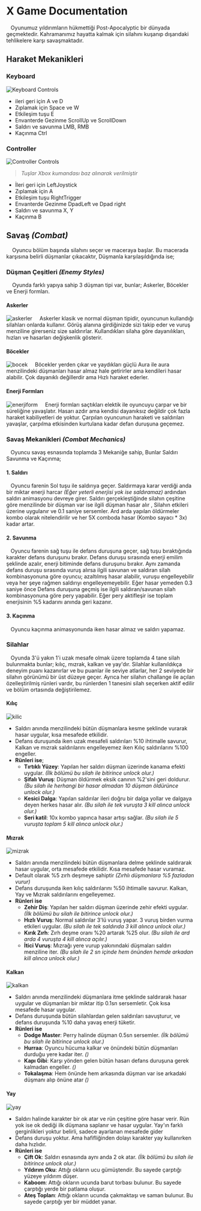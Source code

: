 
# X Game Documentation
&nbsp;&nbsp; Oyunumuz yıldırımların hükmettiği Post-Apocalyptic bir dünyada geçmektedir. Kahramanımız hayatta kalmak için silahını kuşanıp dışarıdaki tehlikelere karşı savaşmaktadır.

## Haraket Mekanikleri

### Keyboard
![Keyboard Controls]()
- ileri geri için A ve D
- Zıplamak için Space ve W
- Etkileşim tuşu E
- Envanterde Gezinme ScrollUp ve ScrollDown
- Saldırı ve savunma LMB, RMB
- Kaçınma Ctrl
### Controller
![Controller Controls]()
> _Tuşlar Xbox kumandası baz alınarak verilmiştir_
- İleri geri için LeftJoystick
- Zıplamak için A
- Etkileşim tuşu RightTrigger
- Envanterde Gezinme DpadLeft ve Dpad right
- Saldırı ve savunma X, Y
- Kaçınma B

## Savaş _(Combat)_
&nbsp; &nbsp; Oyuncu bölüm başında silahını seçer ve maceraya başlar. Bu macerada karşısına belirli düşmanlar çıkacaktır, Düşmanla karşılaşıldığında ise;

### Düşman Çeşitleri _(Enemy Styles)_
&nbsp; &nbsp; Oyunda farklı yapıya sahip 3 düşman tipi var, bunlar; Askerler, Böcekler ve Enerji formları.
#### Askerler
![askerler]()
&nbsp; &nbsp; Askerler klasik ve normal düşman tipidir, oyuncunun kullandığı silahları onlarda kullanır. Görüş alanına girdiğinizde sizi takip eder ve vuruş menziline girerseniz size saldırırlar. Kullandıkları silaha göre dayanılıkları, hızları ve hasarları değişkenlik gösterir. 
#### Böcekler
![bocek]()
&nbsp; &nbsp; Böcekler yerden çıkar ve yaydıkları güçlü Aura ile aura menzilindeki düşmanları hasar almaz hale getirirler ama kendileri hasar alabilir. Çok dayanıklı değillerdir ama Hızlı haraket ederler.
#### Enerji Formları
![enerjiform]()
&nbsp; &nbsp; Enerji formları saçtıkları elektik ile oyuncuyu çarpar ve bir süreliğine yavaşlatır. Hasarı azdır ama kendisi dayanıksız değildir çok fazla haraket kabiliyetleri de yoktur. Çarpılan oyuncunun haraketi ve saldırıları yavaşlar, çarpılma etkisinden kurtulana kadar defan duruşuna geçemez.

### Savaş Mekanikleri _(Combat Mechanics)_
&nbsp;&nbsp; Oyuncu savaş esnasında toplamda 3 Mekaniğe sahip, Bunlar Saldırı Savunma ve Kaçınma;
#### 1. Saldırı
&nbsp;&nbsp; Oyuncu farenin Sol tuşu ile saldırıya geçer. Saldırmaya karar verdiği anda bir miktar enerji harcar _(Eğer yeterli enerjisi yok ise saldıramaz)_ ardından saldırı animasyonu devreye girer. Saldırı gerçekleştiğinde silahın çeşitine göre menzilinde bir düşman var ise ilgili düşman hasar alır , Silahın etkileri üzerine uygulanır ve 0.1 saniye sersemler. Ard arda yapılan öldürmeler kombo olarak nitelendirilir ve her 5X comboda hasar (Kombo sayacı * 3x) kadar artar.
#### 2. Savunma
&nbsp;&nbsp; Oyuncu farenin sağ tuşu ile defans duruşuna geçer, sağ tuşu bıraktığında karakter defans duruşunu bırakır. Defans duruşu sırasında enerji emilim şeklinde azalır, enerji bitiminde defans duruşunu bırakır. Aynı zamanda defans duruşu sırasında vuruş alırsa ilgili savunan ve saldıran silah kombinasyonuna göre oyuncu; azaltılmış hasar alabilir, vuruşu engelleyebilir veya her şeye rağmen saldırıyı engelleyemeyebilir. Eğer hasar yemeden 0.3 saniye önce Defans duruşuna geçmiş ise ilgili saldıran/savunan silah kombinasyonuna göre pery yapabilir. Eğer pery aktifleşir ise toplam enerjisinin %5 kadarını anında geri kazanır.
#### 3. Kaçınma
&nbsp;&nbsp; Oyuncu kaçınma animasyonunda iken hasar almaz ve saldırı yapamaz.

### Silahlar
&nbsp;&nbsp; Oyunda 3'ü yakın 1'i uzak mesafe olmak üzere toplamda 4 tane silah bulunmakta bunlar; kılıç, mızrak, kalkan ve yay'dır. Silahlar kullanıldıkça deneyim puanı kazanırlar ve bu puanlar ile seviye atlarlar, her 2 seviyede bir silahın görünümü bir üst düzeye geçer. Ayrıca her silahın challange ile açılan özelleştirilmiş rünleri vardır, bu rünlerden 1 tanesini silah seçerken aktif edilir ve bölüm ortasında değiştirilemez.

#### Kılıç
![kilic]()
- Saldırı anında menzilindeki bütün düşmanlara kesme şeklinde vurarak hasar uygular, kısa mesafede etkilidir.
- Defans duruşunda iken uzak mesafeli saldırıları %10 ihtimalle savurur, Kalkan ve mızrak saldırılarını engelleyemez iken Kılıç saldırılarını %100 engeller.
- **Rünleri ise**;
	- **Tırtıklı Yüzey**: Yapılan her saldırı düşman üzerinde kanama efekti uygular. _(İlk bölümü bu silah ile bitirince unlock olur.)_
	- **Şifalı Vuruş**: Düşman öldürmek eksik canının %2'sini geri doldurur. _(Bu silah ile herhangi bir hasar almadan 10 düşman öldürünce unlock olur.)_
	- **Kesici Dalga**: Yapılan saldırılar ileri doğru bir dalga yollar ve dalgaya deyen herkes hasar alır. _(Bu silah ile tek vuruşta 3 kill alınca unlock olur.)_
	- **Seri katil**: 10x kombo yapınca hasar artışı sağlar. _(Bu silah ile 5 vuruşta toplam 5 kill alınca unlock olur.)_

#### Mızrak
![mizrak]()
- Saldırı anında menzilindeki bütün düşmanlara delme şeklinde saldırarak hasar uygular, orta mesafede etkilidir. Kısa mesafede hasar vuramaz.
- Default olarak %5 zırh deşmeye sahiptir _(Zırhlı düşmanlara %5 fazladan vurur)_
- Defans duruşunda iken kılıç saldırılarını %50 ihtimalle savurur. Kalkan, Yay ve Mızrak saldırılarını engelleyemez.
- **Rünleri ise**
	- **Zehir Diş**: Yapılan her saldırı düşman üzerinde zehir efekti uygular. _(İlk bölümü bu silah ile bitirince unlock olur.)_
 	- **Hızlı Vuruş**: Normal saldırılar 3'lü vuruş yapar. 3 vuruş birden vurma etkileri uygular. _(Bu silah ile tek saldırıda 3 kill alınca unlock olur.)_ 
	- **Kırık Zırh**: Zırh deşme oranı %20 artarak %25 olur. _(Bu silah ile ard arda 4 vuruşta 4 kill alınca açılır.)_
	- **İtici Vuruş**: Mızrağı yere vurup yakınındaki düşmaları saldırı menziline iter. _(Bu silah ile 2 sn içinde hem önünden hemde arkadan kill alınca unlock olur.)_

#### Kalkan
![kalkan]()
 - Saldırı anında menzilindeki düşmanlara itme şeklinde saldırarak hasar uygular ve düşmanları bir miktar itip 0.1sn sersemletir. Çok kısa mesafede hasar uygular.
 - Defans duruşunda bütün silahlardan gelen saldırıları savuşturur, ve defans duruşunda %10 daha yavaş enerji tüketir.
 - **Rünleri ise**
 	 - **Dodge Master**: Perry halinde düşman 0.5sn sersemler. _(İlk bölümü bu silah ile bitirince unlock olur.)_
	 - **Hurraa**: Oyuncu hücuma kalkar ve önündeki bütün düşmanları durduğu yere kadar iter. _()_
	 - **Kapı Gibi**: Karşı yönden gelen bütün hasarı defans duruşuna gerek kalmadan engeller. _()_
	 - **Tokalaşma**: Hem önünde hem arkasında düşman var ise arkadaki düşmanı alıp önüne atar _()_

#### Yay
![yay]()
 - Saldırı halinde karakter bir ok atar ve rün çeşitine göre hasar verir. Rün yok ise ok dediği ilk düşmana saplanır ve hasar uygular. Yay'ın farklı gerginlikleri yoktur belirli, sadece ayarlanan mesafede gider
 - Defans duruşu yoktur. Ama hafifliğinden dolayı karakter yay kullanırken daha hızlıdır.
 - **Rünleri ise**
	 - **Çift Ok**: Saldırı esnasında aynı anda 2 ok atar. _(İlk bölümü bu silah ile bitirince unlock olur.)_
	 - **Yıldırım Oku**: Attığı okların ucu gümüştendir. Bu sayede çarptığı yüzeye yıldırım düşer.
	 - **Kaboom**: Attığı okların ucunda barut torbası bulunur. Bu sayede çarptığı yerde bir patlama oluşur.
	 - **Ateş Topları**: Attığı okların ucunda çakmaktaşı ve saman bulunur. Bu sayede çarptığı yer bir müddet yanar.
